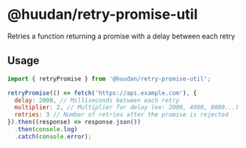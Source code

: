 # @huudan/retry-promise-util
Retries a function returning a promise with a delay between each retry

## Usage
```js
import { retryPromise } from '@huudan/retry-promise-util';

retryPromise(() => fetch('https://api.example.com'), {
  delay: 2000, // Milliseconds between each retry
  multiplier: 2, // Multiplier for delay (ex: 2000, 4000, 8000...)
  retries: 3 // Number of retries after the promise is rejected
}).then((response) => response.json())
  .then(console.log)
  .catch(console.error);
```

